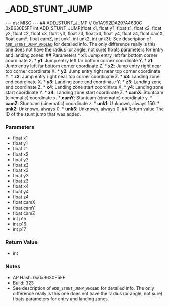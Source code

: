 # _ADD_STUNT_JUMP

--- ns: MISC --- ## ADD_STUNT_JUMP  // 0x1A992DA297A4630C 0xB630E5FF int ADD_STUNT_JUMP(float x1, float y1, float z1, float x2, float y2, float z2, float x3, float y3, float z3, float x4, float y4, float z4, float camX, float camY, float camZ, int unk1, int unk2, int unk3);  See description of [`ADD_STUNT_JUMP_ANGLED`](#_0xBBE5D803A5360CBF) for detailed info. The only difference really is this one does not have the radius (or angle, not sure) floats parameters for entry and landing zones.  ## Parameters * **x1**: Jump entry left far bottom corner coordinate X. * **y1**: Jump entry left far bottom corner coordinate Y. * **z1**: Jump entry left far bottom corner coordinate Z. * **x2**: Jump entry right near top corner coordinate X. * **y2**: Jump entry right near top corner coordinate Y. * **z2**: Jump entry right near top corner coordinate Z. * **x3**: Landing zone end coordinate X. * **y3**: Landing zone end coordinate Y. * **z3**: Landing zone end coordinate Z. * **x4**: Landing zone start coordinate X. * **y4**: Landing zone start coordinate Y. * **z4**: Landing zone start coordinate Z. * **camX**: Stuntcam (cinematic) coordinate x. * **camY**: Stuntcam (cinematic) coordinate y. * **camZ**: Stuntcam (cinematic) coordinate z. * **unk1**: Unknown, always 150. * **unk2**: Unknown, always 0. * **unk3**: Unknown, always 0.  ## Return value The ID of the stunt jump that was added.

### Parameters
* float x1
* float y1
* float z1
* float x2
* float y2
* float z2
* float x3
* float y3
* float z3
* float x4
* float y4
* float z4
* float camX
* float camY
* float camZ
* int p15
* int p16
* int p17

### Return Value
* int

### Notes
* AP Hash: 0x0xB630E5FF
* Build: 323
* See description of `ADD_STUNT_JUMP_ANGLED` for detailed info. The only difference really is this one does not have the radius (or angle, not sure) floats parameters for entry and landing zones.

